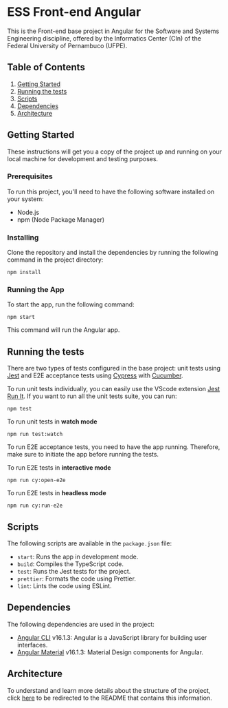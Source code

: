 # ESS Front-end Angular

This is the Front-end base project in Angular for the Software and Systems Engineering discipline, offered by the Informatics Center (CIn) of the Federal University of Pernambuco (UFPE).

## Table of Contents

1. [Getting Started](##getting-started)
2. [Running the tests](#running-the-tests)
3. [Scripts](#scripts)
4. [Dependencies](#dependencies)
5. [Architecture](#architecture)

## Getting Started

These instructions will get you a copy of the project up and running on your local machine for development and testing purposes.

### Prerequisites

To run this project, you'll need to have the following software installed on your system:

- Node.js
- npm (Node Package Manager)

### Installing

Clone the repository and install the dependencies by running the following command in the project directory:

```
npm install
```

### Running the App

To start the app, run the following command:

```
npm start
```

This command will run the Angular app.

## Running the tests

There are two types of tests configured in the base project: unit tests using [Jest](https://jestjs.io/docs/getting-started) and E2E acceptance tests using [Cypress](https://docs.cypress.io/guides/overview/why-cypress) with [Cucumber](https://github.com/badeball/cypress-cucumber-preprocessor).

To run unit tests individually, you can easily use the VScode extension [Jest Run It](https://marketplace.visualstudio.com/items?itemName=vespa-dev-works.jestRunIt). If you want to run all the unit tests suite, you can run: 

```
npm test
```

To run unit tests in **watch mode**

```
npm run test:watch
```

To run E2E acceptance tests, you need to have the app running. Therefore, make sure to initiate the app before running the tests.

To run E2E tests in **interactive mode**

```
npm run cy:open-e2e
```

To run E2E tests in **headless mode**

```
npm run cy:run-e2e
```

## Scripts

The following scripts are available in the `package.json` file:

- `start`: Runs the app in development mode.
- `build`: Compiles the TypeScript code.
- `test`: Runs the Jest tests for the project.
- `prettier`: Formats the code using Prettier.
- `lint`: Lints the code using ESLint.

## Dependencies

The following dependencies are used in the project:

- [Angular CLI](https://github.com/angular/angular-cli) v16.1.3: Angular is a JavaScript library for building user interfaces.
- [Angular Material](https://material.angular.io/) v16.1.3: Material Design components for Angular.


## Architecture

To understand and learn more details about the structure of the project, click [here](./docs/architecture-pattern.md) to be redirected to the README that contains this information.
